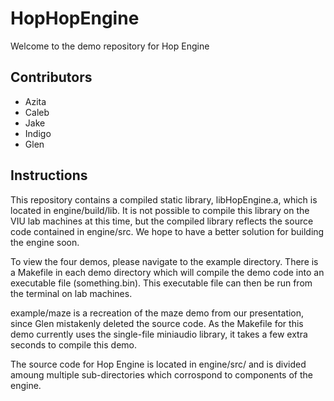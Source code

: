 # HopHopEngine

Welcome to the demo repository for Hop Engine

## Contributors
* Azita
* Caleb
* Jake
* Indigo
* Glen

## Instructions
This repository contains a compiled static library, libHopEngine.a, which is located in engine/build/lib. It is not possible to compile this library on the VIU lab machines at this time, but the compiled library reflects the source code contained in engine/src. We hope to have a better solution for building the engine soon.

To view the four demos, please navigate to the example directory. There is a Makefile in each demo directory which will compile the demo code into an executable file (something.bin). This executable file can then be run from the terminal on lab machines.

example/maze is a recreation of the maze demo from our presentation, since Glen mistakenly deleted the source code. As the Makefile for this demo currently uses the single-file miniaudio library, it takes a few extra seconds to compile this demo. 

The source code for Hop Engine is located in engine/src/ and is divided amoung multiple sub-directories which corrospond to components of the engine. 
